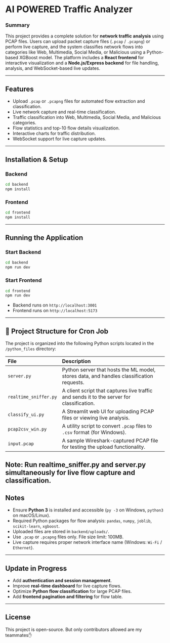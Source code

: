 
# AI POWERED Traffic Analyzer

### Summary 
This project provides a complete solution for **network traffic analysis** using PCAP files. Users can upload packet capture files (`.pcap` / `.pcapng`) or perform live capture, and the system classifies network flows into categories like Web, Multimedia, Social Media, or Malicious using a Python-based XGBoost model. The platform includes a **React frontend** for interactive visualization and a **Node.js/Express backend** for file handling, analysis, and WebSocket-based live updates.

---

## Features
- Upload `.pcap` or `.pcapng` files for automated flow extraction and classification.
- Live network capture and real-time classification.
- Traffic classification into Web, Multimedia, Social Media, and Malicious categories.
- Flow statistics and top-10 flow details visualization.
- Interactive charts for traffic distribution.
- WebSocket support for live capture updates.

---
## Installation & Setup

### Backend
```bash
cd backend
npm install
````

### Frontend

```bash
cd frontend
npm install
```

---

## Running the Application

### Start Backend

```bash
cd backend
npm run dev
```

### Start Frontend

```bash
cd frontend
npm run dev
```

* Backend runs on `http://localhost:3001`
* Frontend runs on `http://localhost:5173`


---

## 📁 Project Structure for Cron Job

The project is organized into the following Python scripts located in the `/python_files` directory:

| File | Description |
| :--- | :--- |
| `server.py` | Python server that hosts the ML model, stores data, and handles classification requests. |
| `realtime_sniffer.py`| A client script that captures live traffic and sends it to the server for classification. |
| `classify_ui.py` | A Streamlit web UI for uploading PCAP files or viewing live analysis. |
| `pcap2csv_win.py` | A utility script to convert `.pcap` files to `.csv` format (for Windows). |
| `input.pcap` | A sample Wireshark-captured PCAP file for testing the upload functionality. |


Note: Run realtime_sniffer.py and server.py simultaneously for live flow capture and classification.
---
## Notes

* Ensure **Python 3** is installed and accessible (`py -3` on Windows, `python3` on macOS/Linux).
* Required Python packages for flow analysis: `pandas`, `numpy`, `joblib`, `scikit-learn`, `xgboost`.
* Uploaded files are stored in `backend/uploads/`.
* Use `.pcap` or `.pcapng` files only. File size limit: 100MB.
* Live capture requires proper network interface name (Windows: `Wi-Fi` / `Ethernet`).

---

## Update in Progress

* Add **authentication and session management**.
* Improve **real-time dashboard** for live capture flows.
* Optimize **Python flow classification** for large PCAP files.
* Add **frontend pagination and filtering** for flow table.

---

## License

This project is open-source. But only contributors allowed are my teammates✋


